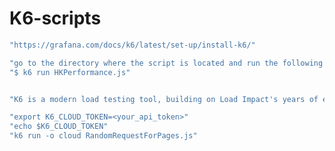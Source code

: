 # K6-scripts

```javascript
"https://grafana.com/docs/k6/latest/set-up/install-k6/"
```

```javascript
"go to the directory where the script is located and run the following command:"
"$ k6 run HKPerformance.js"
```

```javascript

"K6 is a modern load testing tool, building on Load Impact's years of experience in the load and performance testing industry. It provides a clean, approachable scripting API, local and cloud execution, and flexible configuration."

```


```javascript
"export K6_CLOUD_TOKEN=<your_api_token>"
"echo $K6_CLOUD_TOKEN"
"k6 run -o cloud RandomRequestForPages.js" 
```

```javascript
